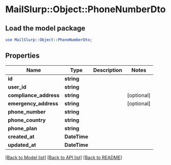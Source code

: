 # MailSlurp::Object::PhoneNumberDto

## Load the model package
```perl
use MailSlurp::Object::PhoneNumberDto;
```

## Properties
Name | Type | Description | Notes
------------ | ------------- | ------------- | -------------
**id** | **string** |  | 
**user_id** | **string** |  | 
**compliance_address** | **string** |  | [optional] 
**emergency_address** | **string** |  | [optional] 
**phone_number** | **string** |  | 
**phone_country** | **string** |  | 
**phone_plan** | **string** |  | 
**created_at** | **DateTime** |  | 
**updated_at** | **DateTime** |  | 

[[Back to Model list]](../README#documentation-for-models) [[Back to API list]](../README#documentation-for-api-endpoints) [[Back to README]](../README)


